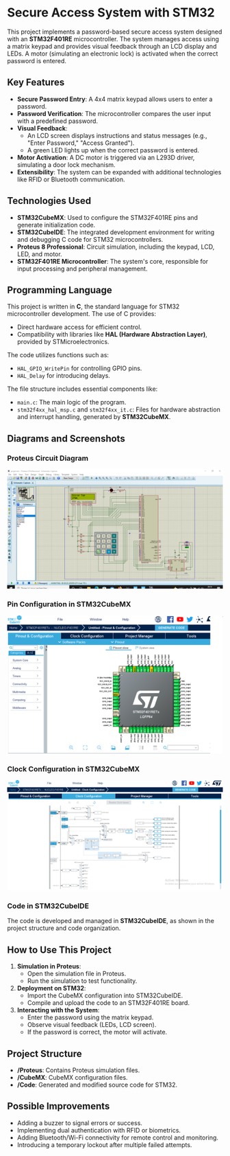 # **Secure Access System with STM32**

This project implements a password-based secure access system designed with an **STM32F401RE** microcontroller. The system manages access using a matrix keypad and provides visual feedback through an LCD display and LEDs. A motor (simulating an electronic lock) is activated when the correct password is entered.

## **Key Features**
- **Secure Password Entry**: A 4x4 matrix keypad allows users to enter a password.
- **Password Verification**: The microcontroller compares the user input with a predefined password.
- **Visual Feedback**:  
  - An LCD screen displays instructions and status messages (e.g., "Enter Password," "Access Granted").
  - A green LED lights up when the correct password is entered.
- **Motor Activation**: A DC motor is triggered via an L293D driver, simulating a door lock mechanism.
- **Extensibility**: The system can be expanded with additional technologies like RFID or Bluetooth communication.

## **Technologies Used**
- **STM32CubeMX**: Used to configure the STM32F401RE pins and generate initialization code.
- **STM32CubeIDE**: The integrated development environment for writing and debugging C code for STM32 microcontrollers.
- **Proteus 8 Professional**: Circuit simulation, including the keypad, LCD, LED, and motor.
- **STM32F401RE Microcontroller**: The system's core, responsible for input processing and peripheral management.

## **Programming Language**
This project is written in **C**, the standard language for STM32 microcontroller development. The use of C provides:
- Direct hardware access for efficient control.
- Compatibility with libraries like **HAL (Hardware Abstraction Layer)**, provided by STMicroelectronics.

The code utilizes functions such as:
- `HAL_GPIO_WritePin` for controlling GPIO pins.
- `HAL_Delay` for introducing delays.

The file structure includes essential components like:
- `main.c`: The main logic of the program.
- `stm32f4xx_hal_msp.c` and `stm32f4xx_it.c`: Files for hardware abstraction and interrupt handling, generated by **STM32CubeMX**.

## **Diagrams and Screenshots**
### **Proteus Circuit Diagram**
![Proteus Diagram](5.PNG)

### **Pin Configuration in STM32CubeMX**
![Pin Configuration](configurationpins.PNG)

### **Clock Configuration in STM32CubeMX**
![Pin Configuration](clock.PNG)

### **Code in STM32CubeIDE**
The code is developed and managed in **STM32CubeIDE**, as shown in the project structure and code organization.

## **How to Use This Project**
1. **Simulation in Proteus**:
   - Open the simulation file in Proteus.
   - Run the simulation to test functionality.
2. **Deployment on STM32**:
   - Import the CubeMX configuration into STM32CubeIDE.
   - Compile and upload the code to an STM32F401RE board.
3. **Interacting with the System**:
   - Enter the password using the matrix keypad.
   - Observe visual feedback (LEDs, LCD screen).
   - If the password is correct, the motor will activate.

## **Project Structure**
- **/Proteus**: Contains Proteus simulation files.
- **/CubeMX**: CubeMX configuration files.
- **/Code**: Generated and modified source code for STM32.

## **Possible Improvements**
- Adding a buzzer to signal errors or success.
- Implementing dual authentication with RFID or biometrics.
- Adding Bluetooth/Wi-Fi connectivity for remote control and monitoring.
- Introducing a temporary lockout after multiple failed attempts.
